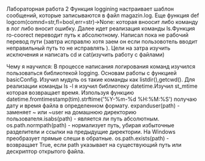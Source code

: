 Лабораторная работа 2
Функция loggining настраивает шаблон сообщений, которые записываются в файл magazin.log. Еще функция def logcom(comnd=str,fl=bool,err=str)->None: которая вноосит либо команду в лог либо вносит ошибку.
Далее идет реализация команды ls.Функция ro-coorect переводит путь к абсолютному. 
Написал пока не рабочий перевод пути (завтра исправлю хотя заем он если пользовотель вводит неправильный путь то не исправлять ). Цели на затра изучить исключения и написать cd и cat(изучить работу с файлами)













Чему я научился:
В процессе написания логирования команд изучился пользоваться библиотекой logging. Основам работы с функцией basicConfig. Изучил мудуль os такие команды как listdir(),getcwd(). Для реализации команды ls -l я изучил библиотеку datetime.Изучил st_mtime которая возвращает время. Изпользуя функцию datetime.fromtimestamp(tim).strftime('%Y-%m-%d %H:%M:%S') получаю дату и время файла в определенном формату. expanduser(path) - заменяет ~ или ~user на домашнюю директорию пользователя.isabs(path) - является ли путь абсолютным. os.path.normpath(path) - нормализует путь, убирая избыточные разделители и ссылки на предыдущие директории. На Windows преобразует прямые слеши в обратные. os.path.exists(path) - возвращает True, если path указывает на существующий путь или дескриптор открытого файла.
